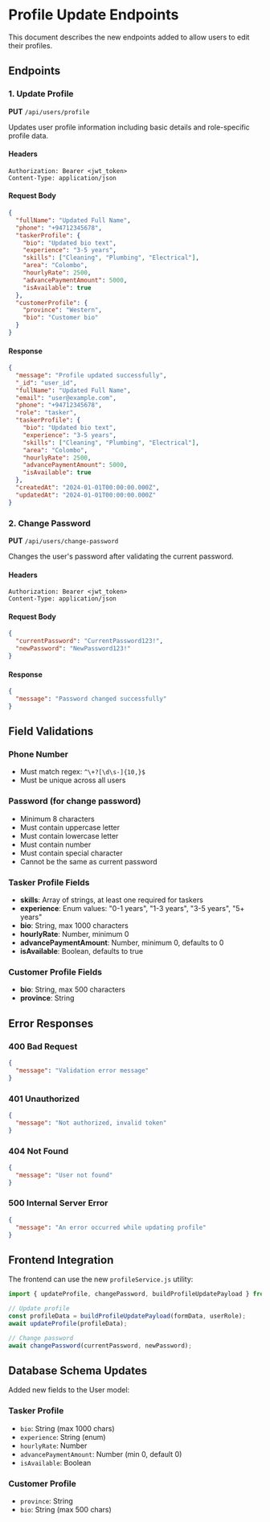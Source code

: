 # Profile Update Endpoints

This document describes the new endpoints added to allow users to edit their profiles.

## Endpoints

### 1. Update Profile
**PUT** `/api/users/profile`

Updates user profile information including basic details and role-specific profile data.

#### Headers
```
Authorization: Bearer <jwt_token>
Content-Type: application/json
```

#### Request Body
```json
{
  "fullName": "Updated Full Name",
  "phone": "+94712345678",
  "taskerProfile": {
    "bio": "Updated bio text",
    "experience": "3-5 years",
    "skills": ["Cleaning", "Plumbing", "Electrical"],
    "area": "Colombo",
    "hourlyRate": 2500,
    "advancePaymentAmount": 5000,
    "isAvailable": true
  },
  "customerProfile": {
    "province": "Western",
    "bio": "Customer bio"
  }
}
```

#### Response
```json
{
  "message": "Profile updated successfully",
  "_id": "user_id",
  "fullName": "Updated Full Name",
  "email": "user@example.com",
  "phone": "+94712345678",
  "role": "tasker",
  "taskerProfile": {
    "bio": "Updated bio text",
    "experience": "3-5 years",
    "skills": ["Cleaning", "Plumbing", "Electrical"],
    "area": "Colombo",
    "hourlyRate": 2500,
    "advancePaymentAmount": 5000,
    "isAvailable": true
  },
  "createdAt": "2024-01-01T00:00:00.000Z",
  "updatedAt": "2024-01-01T00:00:00.000Z"
}
```

### 2. Change Password
**PUT** `/api/users/change-password`

Changes the user's password after validating the current password.

#### Headers
```
Authorization: Bearer <jwt_token>
Content-Type: application/json
```

#### Request Body
```json
{
  "currentPassword": "CurrentPassword123!",
  "newPassword": "NewPassword123!"
}
```

#### Response
```json
{
  "message": "Password changed successfully"
}
```

## Field Validations

### Phone Number
- Must match regex: `^\+?[\d\s-]{10,}$`
- Must be unique across all users

### Password (for change password)
- Minimum 8 characters
- Must contain uppercase letter
- Must contain lowercase letter
- Must contain number
- Must contain special character
- Cannot be the same as current password

### Tasker Profile Fields
- **skills**: Array of strings, at least one required for taskers
- **experience**: Enum values: "0-1 years", "1-3 years", "3-5 years", "5+ years"
- **bio**: String, max 1000 characters
- **hourlyRate**: Number, minimum 0
- **advancePaymentAmount**: Number, minimum 0, defaults to 0
- **isAvailable**: Boolean, defaults to true

### Customer Profile Fields
- **bio**: String, max 500 characters
- **province**: String

## Error Responses

### 400 Bad Request
```json
{
  "message": "Validation error message"
}
```

### 401 Unauthorized
```json
{
  "message": "Not authorized, invalid token"
}
```

### 404 Not Found
```json
{
  "message": "User not found"
}
```

### 500 Internal Server Error
```json
{
  "message": "An error occurred while updating profile"
}
```

## Frontend Integration

The frontend can use the new `profileService.js` utility:

```javascript
import { updateProfile, changePassword, buildProfileUpdatePayload } from '../../services/api/profileService';

// Update profile
const profileData = buildProfileUpdatePayload(formData, userRole);
await updateProfile(profileData);

// Change password
await changePassword(currentPassword, newPassword);
```

## Database Schema Updates

Added new fields to the User model:

### Tasker Profile
- `bio`: String (max 1000 chars)
- `experience`: String (enum)
- `hourlyRate`: Number
- `advancePaymentAmount`: Number (min 0, default 0)
- `isAvailable`: Boolean

### Customer Profile
- `province`: String
- `bio`: String (max 500 chars) 